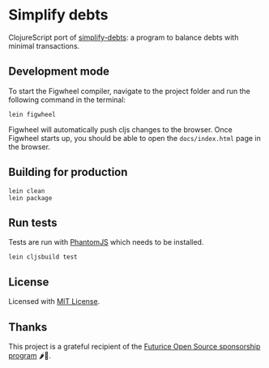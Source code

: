 # Simplify debts

ClojureScript port of [simplify-debts](https://github.com/ykarikos/simplify-debts/): a program to balance debts with minimal transactions.

## Development mode

To start the Figwheel compiler, navigate to the project folder and run the following command in the terminal:

```
lein figwheel
```

Figwheel will automatically push cljs changes to the browser.
Once Figwheel starts up, you should be able to open the `docs/index.html` page in the browser.


## Building for production

```
lein clean
lein package
```

## Run tests

Tests are run with [PhantomJS](http://phantomjs.org/) which needs to be installed.

```
lein cljsbuild test
```

## License

Licensed with [MIT License](LICENSE).

## Thanks

This project is a grateful recipient of the [Futurice Open Source sponsorship program](http://futurice.com/blog/sponsoring-free-time-open-source-activities?utm_source=github&utm_medium=spice) 🌶🦄.
